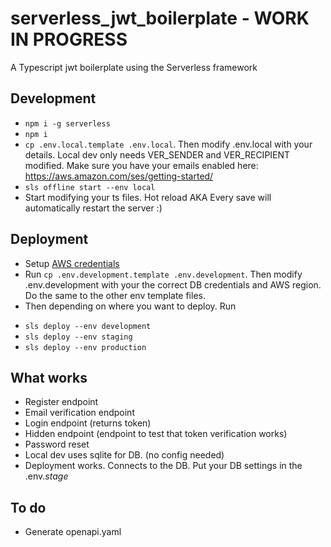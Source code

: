 # serverless_jwt_boilerplate - WORK IN PROGRESS

A Typescript jwt boilerplate using the Serverless framework

## Development

- `npm i -g serverless`
- `npm i`
- `cp .env.local.template .env.local`. Then modify .env.local with your details. Local dev only needs VER_SENDER and VER_RECIPIENT modified. Make sure you have your emails enabled here: https://aws.amazon.com/ses/getting-started/
- `sls offline start --env local`
- Start modifying your ts files. Hot reload AKA Every save will automatically restart the server :)

## Deployment

- Setup [AWS credentials](https://docs.aws.amazon.com/sdk-for-java/v1/developer-guide/setup-credentials.html)
- Run `cp .env.development.template .env.development`. Then modify .env.development with your the correct DB credentials and AWS region. Do the same to the other env template files.
- Then depending on where you want to deploy. Run

* `sls deploy --env development`
* `sls deploy --env staging`
* `sls deploy --env production`

## What works

- Register endpoint
- Email verification endpoint
- Login endpoint (returns token)
- Hidden endpoint (endpoint to test that token verification works)
- Password reset
- Local dev uses sqlite for DB. (no config needed)
- Deployment works. Connects to the DB. Put your DB settings in the .env._stage_

## To do

- Generate openapi.yaml
